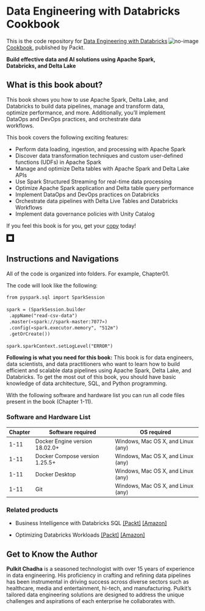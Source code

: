# Data Engineering with Databricks Cookbook

<a href="https://www.packtpub.com/product/data-engineering-with-databricks-cookbook/9781837633357"><img src="https://content.packt.com/_/image/original/B19798/cover_image_large.jpg" alt="no-image" height="256px" align="right"></a>

This is the code repository for [Data Engineering with Databricks Cookbook](https://www.packtpub.com/product/data-engineering-with-databricks-cookbook/9781837633357), published by Packt.

**Build effective data and AI solutions using Apache Spark, Databricks, and Delta Lake**

## What is this book about?
This book shows you how to use Apache Spark, Delta Lake, and Databricks to build data pipelines, manage and transform data, optimize performance, and more. Additionally, you’ll implement DataOps and DevOps practices, and orchestrate data workflows.

This book covers the following exciting features:
* Perform data loading, ingestion, and processing with Apache Spark
* Discover data transformation techniques and custom user-defined functions (UDFs) in Apache Spark
* Manage and optimize Delta tables with Apache Spark and Delta Lake APIs
* Use Spark Structured Streaming for real-time data processing
* Optimize Apache Spark application and Delta table query performance
* Implement DataOps and DevOps practices on Databricks
* Orchestrate data pipelines with Delta Live Tables and Databricks Workflows
* Implement data governance policies with Unity Catalog

If you feel this book is for you, get your [copy](https://www.amazon.com/Engineering-Apache-Spark-Delta-Cookbook/dp/1837633355) today!

<a href="https://www.packtpub.com/?utm_source=github&utm_medium=banner&utm_campaign=GitHubBanner"><img src="https://raw.githubusercontent.com/PacktPublishing/GitHub/master/GitHub.png" 
alt="https://www.packtpub.com/" border="5" /></a>

## Instructions and Navigations
All of the code is organized into folders. For example, Chapter01.

The code will look like the following:
```
from pyspark.sql import SparkSession

spark = (SparkSession.builder
 .appName("read-csv-data")
 .master(«spark://spark-master:7077»)
 .config(«spark.executor.memory", "512m")
 .getOrCreate())

spark.sparkContext.setLogLevel("ERROR")
```

**Following is what you need for this book:**
This book is for data engineers, data scientists, and data practitioners who want to learn how to build efficient and scalable data pipelines using Apache Spark, Delta Lake, and Databricks. To get the most out of this book, you should have basic knowledge of data architecture, SQL, and Python programming.

With the following software and hardware list you can run all code files present in the book (Chapter 1-11).
### Software and Hardware List
| Chapter | Software required | OS required |
| -------- | ------------------------------------ | ----------------------------------- |
| 1-11 | Docker Engine version 18.02.0+ | Windows, Mac OS X, and Linux (any) |
| 1-11 | Docker Compose version 1.25.5+ | Windows, Mac OS X, and Linux (any) |
| 1-11 | Docker Desktop                 | Windows, Mac OS X, and Linux (any) |
| 1-11 | Git                            | Windows, Mac OS X, and Linux (any) |

### Related products
* Business Intelligence with Databricks SQL [[Packt]](https://www.packtpub.com/product/business-intelligence-with-databricks-sql/9781803235332) [[Amazon]](https://www.amazon.com/Business-Intelligence-Databricks-SQL-intelligence/dp/1803235330/ref=sr_1_1?crid=1QYCAOZP9E3NH&dib=eyJ2IjoiMSJ9.nKZ7dRFPdDZyRvWwKM_NiTSZyweCLZ8g9JdktemcYzaWNiGWg9PuoxY2yb2jogGyK8hgRliKebDQfdHu2rRnTZTWZbsWOJAN33k65RFkAgdFX-csS8HgTFfjZj-SFKLpp4FC6LHwQvWr9Nq6f5x6eg.jh99qre-Hl4OHA9rypXLmSGsQp4exBvaZ2xUOPDQ0mM&dib_tag=se&keywords=Business+Intelligence+with+Databricks+SQL&qid=1718173191&s=books&sprefix=business+intelligence+with+databricks+sql%2Cstripbooks-intl-ship%2C553&sr=1-1)

* Optimizing Databricks Workloads [[Packt]](https://www.packtpub.com/product/optimizing-databricks-workloads/9781801819077) [[Amazon]](https://www.amazon.com/Optimizing-Databricks-Workloads-performance-workloads/dp/1801819076/ref=tmm_pap_swatch_0?_encoding=UTF8&dib_tag=se&dib=eyJ2IjoiMSJ9.cskfrEglx5gEbJF-FnhxlA.rCtKm1bO6Fi1mXUpq1Oai0kjAhGseGT2cCZ2Ccgxaak&qid=1718173341&sr=1-1)

## Get to Know the Author
**Pulkit Chadha**
 is a seasoned technologist with over 15 years of experience in data engineering. His proficiency in crafting and refining data pipelines has been instrumental in driving success across diverse sectors such as healthcare, media and entertainment, hi-tech, and manufacturing. Pulkit’s tailored data engineering solutions are designed to address the unique challenges and aspirations of each enterprise he collaborates with.

